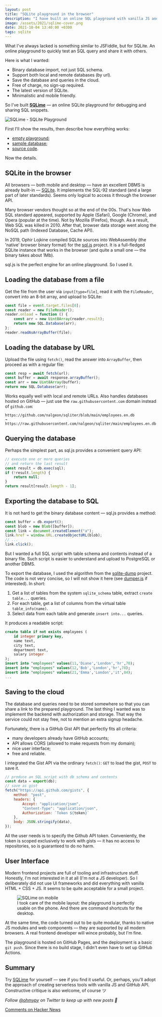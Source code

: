 ```yaml
---
layout: post
title: "SQLite playground in the browser"
description: "I have built an online SQL playground with vanilla JS and a bit of GitHub API. Here's how."
image: /assets/2021/sqlime-cover.png
date: 2021-10-04 13:40:00 +0300
tags: sqlite
---
```


What I've always lacked is something similar to JSFiddle, but for SQLite. An online playground to quickly test an SQL query and share it with others.

Here is what I wanted:

-   Binary database import, not just SQL schema.
-   Support both local and remote databases (by url).
-   Save the database and queries in the cloud.
-   Free of charge, no sign-up required.
-   The latest version of SQLite.
-   Minimalistic and mobile friendly.

So I've built **[SQLime](https://sqlime.org/)** — an online SQLite playground for debugging and sharing SQL snippets.

![SQLime - SQLite Playground](/assets/2021/sqlime.png)

First I'll show the results, then describe how everything works:

-   [empty playground](https://sqlime.org/);
-   [sample database](https://sqlime.org/#gist:e012594111ce51f91590c4737e41a046);
-   [source code](https://github.com/nalgeon/sqlime).

Now the details.

## SQLite in the browser

All browsers — both mobile and desktop — have an excellent DBMS is already built-in — [SQLite](https://sqlite.org/). It implements the SQL-92 standard (and a large part of later standards). Seems only logical to access it through the browser API.

Many browser vendors thought so at the end of the 00s. That's how Web SQL standard appeared, supported by Apple (Safari), Google (Chrome), and Opera (popular at the time). Not by Mozilla (Firefox), though. As a result, Web SQL was killed in 2010. After that, browser data storage went along the NoSQL path (Indexed Database, Cache API).

In 2019, Ophir Lojkine compiled SQLite sources into WebAssembly (the 'native' browser binary format) for the [sql.js](https://github.com/sql-js/sql.js) project. It is a full-fledged SQLite instance that works in the browser (and quite a small one — the binary takes about 1Mb).

sql.js is the perfect engine for an online playground. So I used it.

## Loading the database from a file

Get the file from the user via `input[type=file]`, read it with the `FileReader`, convert into an 8-bit array, and upload to SQLite:

```javascript
const file = event.target.files[0];
const reader = new FileReader();
reader.onload = function () {
    const arr = new Uint8Array(reader.result);
    return new SQL.Database(arr);
};
reader.readAsArrayBuffer(file);
```

## Loading the database by URL

Upload the file using `fetch()`, read the answer into `ArrayBuffer`, then proceed as with a regular file:

```javascript
const resp = await fetch(url);
const buffer = await response.arrayBuffer();
const arr = new Uint8Array(buffer);
return new SQL.Database(arr);
```

Works equally well with local and remote URLs. Also handles databases hosted on GitHub — just use the `raw.githubusercontent.com` domain instead of `github.com`:

```
https://github.com/nalgeon/sqliter/blob/main/employees.en.db
→ https://raw.githubusercontent.com/nalgeon/sqliter/main/employees.en.db
```

## Querying the database

Perhaps the simplest part, as sql.js provides a convenient query API:

```javascript
// execute one or more queries
// and return the last result
const result = db.exec(sql);
if (!result.length) {
    return null;
}
return result[result.length - 1];
```

## Exporting the database to SQL

It is not hard to get the binary database content — sql.js provides a method:

```javascript
const buffer = db.export();
const blob = new Blob([buffer]);
const link = document.createElement("a");
link.href = window.URL.createObjectURL(blob);
// ...
link.click();
```

But I wanted a full SQL script with table schema and contents instead of a binary file. Such script is easier to understand and upload to PostgreSQL or another DBMS.

To export the database, I used the algorithm from the [sqlite-dump](https://github.com/simonw/sqlite-dump) project. The code is not very concise, so I will not show it here (see [dumper.js](https://github.com/nalgeon/sqlime/blob/main/js/dumper.js) if interested). In short:

1. Get a list of tables from the system `sqlite_schema` table, extract `create table...` queries.
2. For each table, get a list of columns from the virtual table `table_info(name)`.
3. Select data from each table and generate `insert into...` queries.

It produces a readable script:

```sql
create table if not exists employees (
    id integer primary key,
    name text,
    city text,
    department text,
    salary integer
);
insert into "employees" values(11,'Diane','London','hr',70);
insert into "employees" values(12,'Bob','London','hr',78);
insert into "employees" values(21,'Emma','London','it',84);
...
```

## Saving to the cloud

The database and queries need to be stored somewhere so that you can share a link to the prepared playground. The last thing I wanted was to implement the backend with authorization and storage. That way the service could not stay free, not to mention an extra signup headache.

Fortunately, there is a GitHub Gist API that perfectly fits all criteria:

-   many developers already have GitHub accounts;
-   API allows CORS (allowed to make requests from my domain);
-   nice user interface;
-   free and reliable.

I integrated the Gist API via the ordinary `fetch()`: `GET` to load the gist, `POST` to save it.

```javascript
// produce an SQL script with db schema and contents
const data = export(db);
// save as gist
fetch("https://api.github.com/gists", {
    method: "post",
    headers: {
        Accept: "application/json",
        "Content-Type": "application/json",
        Authorization: `Token ${token}`
    },
    body: JSON.stringify(data),
});
```

All the user needs is to specify the Github API token. Conveniently, the token is scoped exclusively to work with gists — it has no access to repositories, so is guaranteed to do no harm.

## User Interface

Modern frontend projects are full of tooling and infrastructure stuff. Honestly, I'm not interested in it at all (I'm not a JS developer). So I deliberately did not use UI frameworks and did everything with vanilla HTML + CSS + JS. It seems to be quite acceptable for a small project.

<figure>
    <img alt="SQLime on mobile" src="/assets/2021/sqlime-mobile.png">
    <figcaption class="centered">I took care of the mobile layout: the playground is perfectly usable on the phone. And there are command shortcuts for the desktop.</figcaption>
</figure>

At the same time, the code turned out to be quite modular, thanks to native JS modules and web components — they are supported by all modern browsers. A real frontend developer will wince probably, but I'm fine.

The playground is hosted on GitHub Pages, and the deployment is a basic `git push`. Since there is no build stage, I didn't even have to set up GitHub Actions.

## Summary

Try [SQLime](https://sqlime.org/) for yourself — see if you find it useful. Or, perhaps, you'll adopt the approach of creating serverless tools with vanilla JS and GitHub API. Constructive critique is also welcome, of course ツ

_Follow [@ohmypy](https://twitter.com/ohmypy) on Twitter to keep up with new posts 🚀_

[Comments on Hacker News](https://news.ycombinator.com/item?id=28669703)
